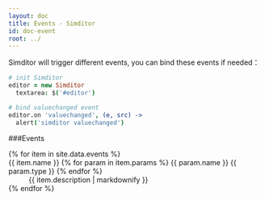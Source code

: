 ```yaml
---
layout: doc
title: Events - Simditor
id: doc-event
root: ../
---
```


Simditor will trigger different events, you can bind these events if needed：

```coffee
# init Simditor
editor = new Simditor
  textarea: $('#editor')

# bind valuechanged event
editor.on 'valuechanged', (e, src) ->
  alert('simditor valuechanged')
```

###Events

<dl class="doc-events">
  {% for item in site.data.events %}
    <dt id="anchor-{{ item.name }}">
      <!--<span class="icon simditor-icon simditor-icon-caret-down"></span>-->
      <span class="name">{{ item.name }}</span>
      <span class="params">
        {% for param in item.params %}
          <span class="param">
            <span class="param-name">{{ param.name }}</span>
            <span class="param-type">{{ param.type }}</span>
          </span>
        {% endfor %}
      </span>
    </dt>
    <dd class="expand">
      {{ item.description | markdownify }}
    </dd>
  {% endfor %}
</dl>
